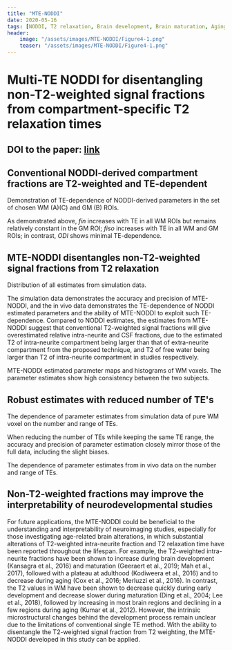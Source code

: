 ```yaml
---
title: "MTE-NODDI"
date: 2020-05-16
tags: [NODDI, T2 relaxation, Brain development, Brain maturation, Aging]
header:
    image: "/assets/images/MTE-NODDI/Figure4-1.png"
    teaser: "/assets/images/MTE-NODDI/Figure4-1.png"
---
```


# Multi-TE NODDI for disentangling non-T2-weighted signal fractions from compartment-specific T2 relaxation times

## DOI to the paper: [link](https://doi.org/10.1016/j.neuroimage.2020.116906)

## Conventional NODDI-derived compartment fractions are T2-weighted and TE-dependent

<img src="{{ site.url }}{{ site.baseurl }}/assets/images/MTE-NODDI/Figure2.png" alt="">
<figcaption>Demonstration of TE-dependence of NODDI-derived parameters in the set of chosen WM (A)(C) and GM (B) ROIs.</figcaption>

As demonstrated above, *fin* increases with TE in all WM ROIs but remains relatively constant in the GM ROI; *fiso* increases with TE in all WM and GM ROIs; in contrast, *ODI* shows minimal TE-dependence. 
 
## MTE-NODDI disentangles non-T2-weighted signal fractions from T2 relaxation
<img src="{{ site.url }}{{ site.baseurl }}/assets/images/MTE-NODDI/Figure3.png" alt="">
<figcaption>Distribution of all estimates from simulation data.</figcaption>

The simulation data demonstrates the accuracy and precision of MTE-NODDI, and the in vivo data demonstrates the TE-dependence of NODDI estimated parameters and the ability of MTE-NODDI to exploit such TE-dependence. Compared to NODDI estimates, the estimates from MTE-NODDI suggest that conventional T2-weighted signal fractions will give overestimated relative intra-neurite and CSF fractions, due to the estimated T2 of intra-neurite compartment being larger than that of extra-neurite compartment from the proposed technique, and T2 of free water being larger than T2 of intra-neurite compartment in studies respectively.

<img src="{{ site.url }}{{ site.baseurl }}/assets/images/MTE-NODDI/Figure4.png" alt="">
<figcaption>MTE-NODDI estimated parameter maps and histograms of WM voxels. The parameter estimates show high consistency between the two subjects.</figcaption>


## Robust estimates with reduced number of TE's 

<img src="{{ site.url }}{{ site.baseurl }}/assets/images/MTE-NODDI/Figure6.png" alt="">
<figcaption>The dependence of parameter estimates from simulation data of pure WM voxel on the number and range of TEs.</figcaption>

When reducing the number of TEs while keeping the same TE range, the accuracy and precision of parameter estimation closely mirror those of the full data, including the slight biases.

<img src="{{ site.url }}{{ site.baseurl }}/assets/images/MTE-NODDI/Figure7.png" alt="">
<figcaption>The dependence of parameter estimates from in vivo data on the number and range of TEs.</figcaption>


## Non-T2-weighted fractions may improve the interpretability of neurodevelopmental studies

For future applications, the MTE-NODDI could be beneficial to the understanding and interpretability of neuroimaging studies, especially for those investigating age-related brain alterations, in which substantial alterations of T2-weighted intra-neurite fraction and T2 relaxation time have been reported throughout the lifespan. For example, the T2-weighted intra-neurite fractions have been shown to increase during brain development (Kansagra et al., 2016) and maturation (Geeraert et al., 2019; Mah et al., 2017), followed with a plateau at adulthood (Kodiweera et al., 2016) and to decrease during aging (Cox et al., 2016; Merluzzi et al., 2016). In contrast, the T2 values in WM have been shown to decrease quickly during early development and decrease slower during maturation (Ding et al., 2004; Lee et al., 2018), followed by increasing in most brain regions and declining in a few regions during aging (Kumar et al., 2012). However, the intrinsic microstructural changes behind the development process remain unclear due to the limitations of conventional single TE method. With the ability to disentangle the T2-weighted signal fraction from T2 weighting, the MTE-NODDI developed in this study can be applied.